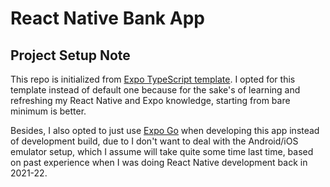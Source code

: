 # React Native Bank App

## Project Setup Note

This repo is initialized from [Expo TypeScript template](https://docs.expo.dev/more/create-expo/#--template). I opted for this template instead of default one because for the sake's of learning and refreshing my React Native and Expo knowledge, starting from bare minimum is better.

Besides, I also opted to just use [Expo Go](https://expo.dev/go) when developing this app instead of development build, due to I don't want to deal with the Android/iOS emulator setup, which I assume will take quite some time last time, based on past experience when I was doing React Native development back in 2021-22.
